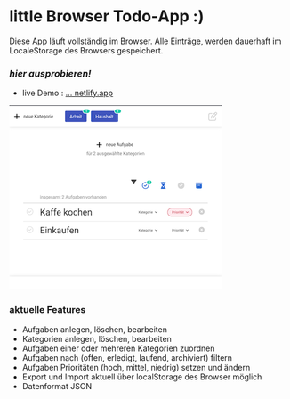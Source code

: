 # little Browser Todo-App :)
Diese App läuft vollständig im Browser.
Alle Einträge, werden dauerhaft im LocaleStorage des Browsers gespeichert.

### *hier ausprobieren!*
* live Demo : [... netlify.app](https://63dd64b32e41a100637a10f6--sprightly-horse-c1f31f.netlify.app/)

![screen_2023-02-03.png](public/screen_2023-02-03.png)


### aktuelle Features
* Aufgaben anlegen, löschen, bearbeiten
* Kategorien anlegen, löschen, bearbeiten
* Aufgaben einer oder mehreren Kategorien zuordnen
* Aufgaben nach (offen, erledigt, laufend, archiviert) filtern
* Aufgaben Prioritäten (hoch, mittel, niedrig) setzen und ändern
* Export und Import aktuell über localStorage des Browser möglich
* Datenformat JSON
